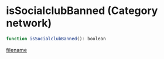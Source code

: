 # isSocialclubBanned (Category network)

```js
function isSocialclubBanned(): boolean
```

[filename](isSocialclubBanned_m.md ':include')
